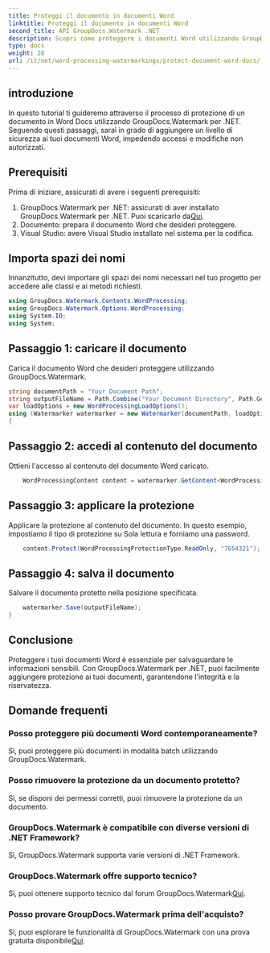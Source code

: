 ```yaml
---
title: Proteggi il documento in documenti Word
linktitle: Proteggi il documento in documenti Word
second_title: API GroupDocs.Watermark .NET
description: Scopri come proteggere i documenti Word utilizzando GroupDocs.Watermark per .NET. Segui il nostro tutorial passo passo per aggiungere sicurezza ai tuoi documenti senza sforzo.
type: docs
weight: 28
url: /it/net/word-processing-watermarkings/protect-document-word-docs/
---
```

## introduzione
In questo tutorial ti guideremo attraverso il processo di protezione di un documento in Word Docs utilizzando GroupDocs.Watermark per .NET. Seguendo questi passaggi, sarai in grado di aggiungere un livello di sicurezza ai tuoi documenti Word, impedendo accessi e modifiche non autorizzati.
## Prerequisiti
Prima di iniziare, assicurati di avere i seguenti prerequisiti:
1.  GroupDocs.Watermark per .NET: assicurati di aver installato GroupDocs.Watermark per .NET. Puoi scaricarlo da[Qui](https://releases.groupdocs.com/Watermark/net/).
2. Documento: prepara il documento Word che desideri proteggere.
3. Visual Studio: avere Visual Studio installato nel sistema per la codifica.

## Importa spazi dei nomi
Innanzitutto, devi importare gli spazi dei nomi necessari nel tuo progetto per accedere alle classi e ai metodi richiesti.
```csharp
using GroupDocs.Watermark.Contents.WordProcessing;
using GroupDocs.Watermark.Options.WordProcessing;
using System.IO;
using System;
```
## Passaggio 1: caricare il documento
Carica il documento Word che desideri proteggere utilizzando GroupDocs.Watermark.
```csharp
string documentPath = "Your Document Path";
string outputFileName = Path.Combine("Your Document Directory", Path.GetFileName(documentPath));
var loadOptions = new WordProcessingLoadOptions();
using (Watermarker watermarker = new Watermarker(documentPath, loadOptions))
{
```
## Passaggio 2: accedi al contenuto del documento
Ottieni l'accesso al contenuto del documento Word caricato.
```csharp
    WordProcessingContent content = watermarker.GetContent<WordProcessingContent>();
```
## Passaggio 3: applicare la protezione
Applicare la protezione al contenuto del documento. In questo esempio, impostiamo il tipo di protezione su Sola lettura e forniamo una password.
```csharp
    content.Protect(WordProcessingProtectionType.ReadOnly, "7654321");
```
## Passaggio 4: salva il documento
Salvare il documento protetto nella posizione specificata.
```csharp
    watermarker.Save(outputFileName);
}
```

## Conclusione
Proteggere i tuoi documenti Word è essenziale per salvaguardare le informazioni sensibili. Con GroupDocs.Watermark per .NET, puoi facilmente aggiungere protezione ai tuoi documenti, garantendone l'integrità e la riservatezza.
## Domande frequenti
### Posso proteggere più documenti Word contemporaneamente?
Sì, puoi proteggere più documenti in modalità batch utilizzando GroupDocs.Watermark.
### Posso rimuovere la protezione da un documento protetto?
Sì, se disponi dei permessi corretti, puoi rimuovere la protezione da un documento.
### GroupDocs.Watermark è compatibile con diverse versioni di .NET Framework?
Sì, GroupDocs.Watermark supporta varie versioni di .NET Framework.
### GroupDocs.Watermark offre supporto tecnico?
 Sì, puoi ottenere supporto tecnico dal forum GroupDocs.Watermark[Qui](https://forum.groupdocs.com/c/watermark/19).
### Posso provare GroupDocs.Watermark prima dell'acquisto?
 Sì, puoi esplorare le funzionalità di GroupDocs.Watermark con una prova gratuita disponibile[Qui](https://releases.groupdocs.com/).